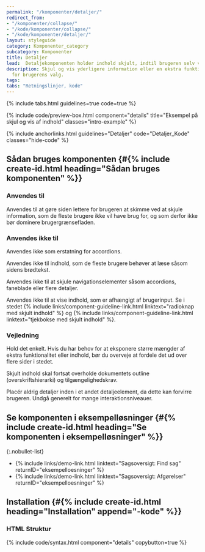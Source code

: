 ```yaml
---
permalink: "/komponenter/detaljer/"
redirect_from:
- "/komponenter/collapse/"
- "/kode/komponenter/collapse/"
- "/kode/komponenter/detaljer/"
layout: styleguide
category: Komponenter_category
subcategory: Komponenter
title: Detaljer
lead:  Detaljekomponenten holder indhold skjult, indtil brugeren selv vælger at folde den ud.
description: Skjul og vis yderligere information eller en ekstra funktion relevant
  for brugerens valg.
tags: 
tabs: "Retningslinjer, kode"
---
```


{% include tabs.html guidelines=true code=true %}

{% include code/preview-box.html component="details" title="Eksempel på skjul og vis af indhold" classes="intro-example" %}

{% include anchorlinks.html guidelines="Detaljer" code="Detaljer_Kode" classes="hide-code" %}

<!--split-->

## Sådan bruges komponenten {#{% include create-id.html heading="Sådan bruges komponenten" %}}

### Anvendes til

Anvendes til at gøre siden lettere for brugeren at skimme ved at skjule information, som de fleste brugere ikke vil have brug for, og som derfor ikke bør dominere brugergrænsefladen.

### Anvendes ikke til

Anvendes ikke som erstatning for accordions.

Anvendes ikke til indhold, som de fleste brugere behøver at læse såsom sidens brødtekst.

Anvendes ikke til at skjule navigationselementer såsom accordions, faneblade eller flere detaljer.

Anvendes ikke til at vise indhold, som er afhængigt af brugerinput. Se i stedet {% include links/component-guideline-link.html linktext="radioknap med skjult indhold" %} og {% include links/component-guideline-link.html linktext="tjekbokse med skjult indhold" %}.

### Vejledning

Hold det enkelt. Hvis du har behov for at eksponere større mængder af ekstra funktionalitet eller indhold, bør du overveje at fordele det ud over flere sider i stedet.

Skjult indhold skal fortsat overholde dokumentets outline (overskriftshierarki) og tilgængelighedskrav.

Placér aldrig detaljer inden i et andet detaljeelement, da dette kan forvirre brugeren. Undgå generelt for mange interaktionsniveauer.

## Se komponenten i eksempelløsninger {#{% include create-id.html heading="Se komponenten i eksempelløsninger" %}}

{:.nobullet-list}
- {% include links/demo-link.html linktext="Sagsoversigt: Find sag" returnID="eksempelloesninger" %}
- {% include links/demo-link.html linktext="Sagsoversigt: Afgørelser" returnID="eksempelloesninger" %}

<!--split-->

## Installation {#{% include create-id.html heading="Installation" append="-kode" %}}

### HTML Struktur

{% include code/syntax.html component="details" copybutton=true %}
